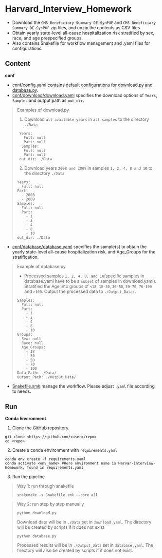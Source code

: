 # Harvard_Interview_Homework
* Download the `CMS Beneficiary Summary DE-SynPUF` and `CMS Beneficiary Summary DE-SynPUF` zip files, and unzip the contents as CSV files.
* Obtain yearly state-level all-cause hospitalization risk stratified by sex, race, and age prespecified groups.
* Also contains Snakefile for workflow management and .yaml files for configurations.

## Content
**conf**
* [conf/config.yaml](https://github.com/zhangyf1029/Harvard_Interview_Homework/tree/main/conf) contains default configurations for [download.py](https://github.com/zhangyf1029/Harvard_Interview_Homework/tree/main) and [database.py](https://github.com/zhangyf1029/Harvard_Interview_Homework/tree/main).
* [conf/download/download.yaml](https://github.com/zhangyf1029/Harvard_Interview_Homework/tree/main/conf/download) specifies the download options of `Years`, `Samples` and output path as `out_dir`.
> Examples of download.py
> 1. Download `all available years` in `all samples` to the directory `./Data`
>   ```
>    Years:
>      Full: null
>      Part: null
>     Samples:
>      Full: null
>      Part: null
>    out_dir: ./Data
>   ```
> 2. Download years `2008 and 2009` in samples `1, 2, 4, 8 and 10` to the directory `./Data`
>   ```
>   Years:
>     Full: null
>   Part:
>     - 2008
>     - 2009
>   Samples:
>     Full: null
>     Part: 
>       - 1
>       - 2
>       - 4
>       - 8
>       - 10
>   out_dir: ./Data
>   ```
* [conf/database/database.yaml](https://github.com/zhangyf1029/Harvard_Interview_Homework/tree/main/conf/database) specifies the sample(s) to obtain the yearly state-level all-cause hospitalization risk, and Age_Groups for the stratification.
> Example of database.py
> * Processed samples `1, 2, 4, 8, and 10`(specific samples in database.yaml have to be a `subset` of samples in download.yaml). Stratified the Age into groups of `<18`, `18-30`, `30-50`, `50-70`, `70-100` and `>100`. Output the processed data to `./Output_Data/`.
>  ```
>  Samples:
>    Full: null
>    Part: 
>      - 1
>      - 2
>      - 4
>      - 8
>      - 10
>  Groups:
>    Sex: null
>    Race: null
>    Age_Groups: 
>      - 18
>      - 30
>      - 50
>      - 70
>      - 100
>  Data_Path: ./Data/
>  Output_Path: ./Output_Data/
>  ```
* [Snakefile.smk](https://github.com/zhangyf1029/Harvard_Interview_Homework/tree/main) manage the workflow. Please adjust `.yaml` file according to needs.

## Run
**Conda Environment**
1. Clone the GitHub repository.
```
git clone <https://github.com/<user>/repo>
cd <repo>
```
2. Create a conda environment with `requirements.yaml`
```
conda env create -f requirements.yaml
conda activate <env_name> #Here environment name is Harvar-interview-homework, found in requirements.yaml
```
3. Run the pipeline
> Way 1: run through snakefile
>  ```
>  snakemake -s Snakefile.smk --core all
>  ```


> Way 2: run step by step manually
>  ```
>  python download.py
>  ```
> Download data will be in `./Data` set in `download.yaml`. The directory will be created by scripts if it does not exist.
>  ```
>  python database.py
>  ```
> Processed results will be in `./Output_Data` set in `database.yaml`. The firectory will also be created by scripts if it does not exist.


